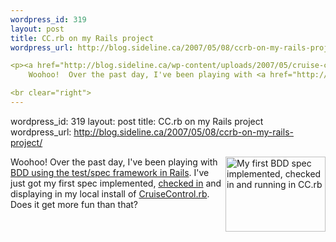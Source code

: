 ```yaml
--- 
wordpress_id: 319
layout: post
title: CC.rb on my Rails project
wordpress_url: http://blog.sideline.ca/2007/05/08/ccrb-on-my-rails-project/

<p><a href="http://blog.sideline.ca/wp-content/uploads/2007/05/cruise-controlrb-20070508.png"><img src="http://blog.sideline.ca/wp-content/uploads/2007/05/cruise-controlrb-20070508-thumb.png" alt="My first BDD spec implemented, checked in and running in CC.rb" height="120" width="160" align="right" hwidth="10" vwidth="10"></a>
	Woohoo!  Over the past day, I've been playing with <a href="http://errtheblog.com/post/4268" title="err.the_blog.find_by_title('Be Dee Dee and Me')">BDD using the test/spec framework in Rails</a>.  I've just got my first spec implemented, <a href="http://svn.sideline.ca/piper/" title="Revision 10: /">checked in</a> and displaying in my local install of <a href="http://cruisecontrolrb.thoughtworks.com/" title="CruiseControl.rb">CruiseControl.rb</a>.  Does it get more fun than that?</p>

<br clear="right">
--- 
```

wordpress_id: 319
layout: post
title: CC.rb on my Rails project
wordpress_url: http://blog.sideline.ca/2007/05/08/ccrb-on-my-rails-project/

<p><a href="http://blog.sideline.ca/wp-content/uploads/2007/05/cruise-controlrb-20070508.png"><img src="http://blog.sideline.ca/wp-content/uploads/2007/05/cruise-controlrb-20070508-thumb.png" alt="My first BDD spec implemented, checked in and running in CC.rb" height="120" width="160" align="right" hwidth="10" vwidth="10"></a>
	Woohoo!  Over the past day, I've been playing with <a href="http://errtheblog.com/post/4268" title="err.the_blog.find_by_title('Be Dee Dee and Me')">BDD using the test/spec framework in Rails</a>.  I've just got my first spec implemented, <a href="http://svn.sideline.ca/piper/" title="Revision 10: /">checked in</a> and displaying in my local install of <a href="http://cruisecontrolrb.thoughtworks.com/" title="CruiseControl.rb">CruiseControl.rb</a>.  Does it get more fun than that?</p>

<br clear="right">
